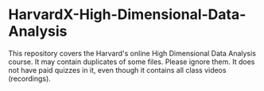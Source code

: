 # HarvardX-High-Dimensional-Data-Analysis
This repository covers the Harvard's online High Dimensional Data Analysis course. 
It may contain duplicates of some files. Please ignore them.
It does not have paid quizzes in it, even though it contains all class videos (recordings).
